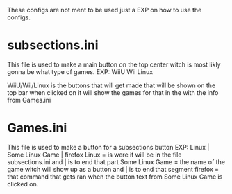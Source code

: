 These configs are not ment to be used just a EXP on how to use the configs.

# subsections.ini
This file is used to make a main button on the top center witch is most likly gonna be what type of games.
EXP: 
WiiU
Wii
Linux

WiiU/Wii/Linux is the buttons that will get made that will be shown on the top bar when clicked on it will show the games for that in the with the info from Games.ini


# Games.ini
This file is used to make a button for a subsections button
EXP: 
Linux | Some Linux Game | firefox
Linux = is were it will be in the file subsections.ini and | is to end that part
Some Linux Game = the name of the game witch will show up as a button and | is to end that segment
firefox = that command that gets ran when the button text from Some Linux Game is clicked on.